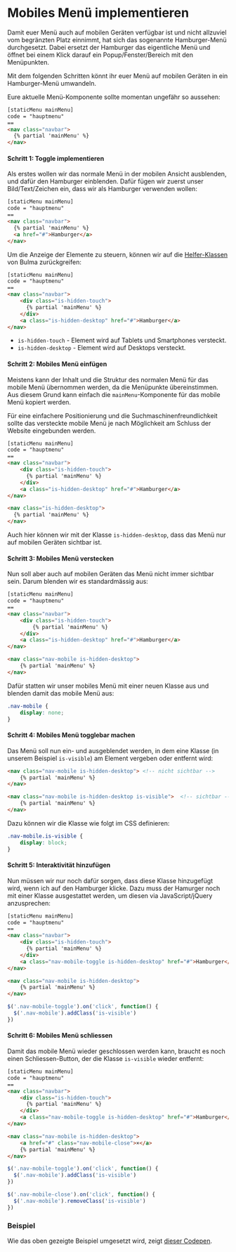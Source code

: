 # Mobiles Menü implementieren

Damit euer Menü auch auf mobilen Geräten verfügbar ist und nicht allzuviel vom begränzten Platz einnimmt, hat sich das sogenannte Hamburger-Menü durchgesetzt. Dabei ersetzt der Hamburger das eigentliche Menü und öffnet bei einem Klick darauf ein Popup/Fenster/Bereich mit den Menüpunkten.

Mit dem folgenden Schritten könnt ihr euer Menü auf mobilen Geräten in ein Hamburger-Menü umwandeln.

Eure aktuelle Menü-Komponente sollte momentan ungefähr so aussehen:

```html
[staticMenu mainMenu]
code = "hauptmenu"
==
<nav class="navbar">
  {% partial 'mainMenu' %}
</nav>
```

#### Schritt 1: Toggle implementieren
Als erstes wollen wir das normale Menü in der mobilen Ansicht ausblenden, und dafür den Hamburger einblenden. Dafür fügen wir zuerst unser Bild/Text/Zeichen ein, dass wir als Hamburger verwenden wollen:

```html
[staticMenu mainMenu]
code = "hauptmenu"
==
<nav class="navbar">
  {% partial 'mainMenu' %}
  <a href="#">Hamburger</a>
</nav>
```

Um die Anzeige der Elemente zu steuern, können wir auf die [Helfer-Klassen](https://bulma.io/documentation/modifiers/helpers/) von Bulma zurückgreifen:

```html
[staticMenu mainMenu]
code = "hauptmenu"
==
<nav class="navbar">
    <div class="is-hidden-touch">
      {% partial 'mainMenu' %}
    </div>
    <a class="is-hidden-desktop" href="#">Hamburger</a>
</nav>
```

* `is-hidden-touch` - Element wird auf Tablets und Smartphones versteckt.
* `is-hidden-desktop` - Element wird auf Desktops versteckt.

#### Schritt 2: Mobiles Menü einfügen
Meistens kann der Inhalt und die Struktur des normalen Menü für das mobile Menü übernommen werden, da die Menüpunkte übereinstimmen. Aus diesem Grund kann einfach die `mainMenu`-Komponente für das mobile Menü kopiert werden.

Für eine einfachere Positionierung und die Suchmaschinenfreundlichkeit sollte das versteckte mobile Menü je nach Möglichkeit am Schluss der Website eingebunden werden.

```html
[staticMenu mainMenu]
code = "hauptmenu"
==
<nav class="navbar">
    <div class="is-hidden-touch">
      {% partial 'mainMenu' %}
    </div>
    <a class="is-hidden-desktop" href="#">Hamburger</a>
</nav>

<nav class="is-hidden-desktop">
  {% partial 'mainMenu' %}
</nav>
```

Auch hier können wir mit der Klasse `is-hidden-desktop`, dass das Menü nur auf mobilen Geräten sichtbar ist.

#### Schritt 3: Mobiles Menü verstecken
Nun soll aber auch auf mobilen Geräten das Menü nicht immer sichtbar sein. Darum blenden wir es standardmässig aus:

```html
[staticMenu mainMenu]
code = "hauptmenu"
==
<nav class="navbar">
    <div class="is-hidden-touch">
        {% partial 'mainMenu' %}
    </div>
    <a class="is-hidden-desktop" href="#">Hamburger</a>
</nav>

<nav class="nav-mobile is-hidden-desktop">
    {% partial 'mainMenu' %}
</nav>
```

Dafür statten wir unser mobiles Menü mit einer neuen Klasse aus und blenden damit das mobile Menü aus:
```css
.nav-mobile {
    display: none;
}
```

#### Schritt 4: Mobiles Menü togglebar machen
Das Menü soll nun ein- und ausgeblendet werden, in dem eine Klasse (in unserem Beispiel `is-visible`) am Element vergeben oder entfernt wird:

```html
<nav class="nav-mobile is-hidden-desktop"> <!-- nicht sichtbar -->
    {% partial 'mainMenu' %}
</nav>
```


```html
<nav class="nav-mobile is-hidden-desktop is-visible">  <!-- sichtbar -->
    {% partial 'mainMenu' %}
</nav>
```

Dazu können wir die Klasse wie folgt im CSS definieren:

```css
.nav-mobile.is-visible {
    display: block;
}
```

#### Schritt 5: Interaktivität hinzufügen
Nun müssen wir nur noch dafür sorgen, dass diese Klasse hinzugefügt wird, wenn ich auf den Hamburger klicke. Dazu muss der Hamurger noch mit einer Klasse ausgestattet werden, um diesen via JavaScript/jQuery anzusprechen:

```html
[staticMenu mainMenu]
code = "hauptmenu"
==
<nav class="navbar">
    <div class="is-hidden-touch">
      {% partial 'mainMenu' %}
    </div>
    <a class="nav-mobile-toggle is-hidden-desktop" href="#">Hamburger</a>
</nav>

<nav class="nav-mobile is-hidden-desktop">
    {% partial 'mainMenu' %}
</nav>
```

```javascript
$('.nav-mobile-toggle').on('click', function() {
  $('.nav-mobile').addClass('is-visible')
})
```

#### Schritt 6: Mobiles Menü schliessen
Damit das mobile Menü wieder geschlossen werden kann, braucht es noch einen Schliessen-Button, der die Klasse `is-visible` wieder entfernt:

```html
[staticMenu mainMenu]
code = "hauptmenu"
==
<nav class="navbar">
    <div class="is-hidden-touch">
      {% partial 'mainMenu' %}
    </div>
    <a class="nav-mobile-toggle is-hidden-desktop" href="#">Hamburger</a>
</nav>

<nav class="nav-mobile is-hidden-desktop">
    <a href="#" class="nav-mobile-close">×</a>
    {% partial 'mainMenu' %}
</nav>
```

```javascript
$('.nav-mobile-toggle').on('click', function() {
  $('.nav-mobile').addClass('is-visible')
})

$('.nav-mobile-close').on('click', function() {
  $('.nav-mobile').removeClass('is-visible')
})
```

### Beispiel
Wie das oben gezeigte Beispiel umgesetzt wird, zeigt [dieser Codepen](https://codepen.io/pen/MWamzLR).